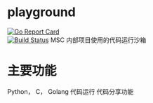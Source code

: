 # playground  
[![Go Report Card](https://goreportcard.com/badge/github.com/MSC-XDU/playground)](https://goreportcard.com/report/github.com/MSC-XDU/playground)  
[![Build Status](https://travis-ci.org/MSC-XDU/playground.svg?branch=master)](https://travis-ci.org/MSC-XDU/playground)
MSC 内部项目使用的代码运行沙箱

# 主要功能
Python， C， Golang 代码运行
代码分享功能
